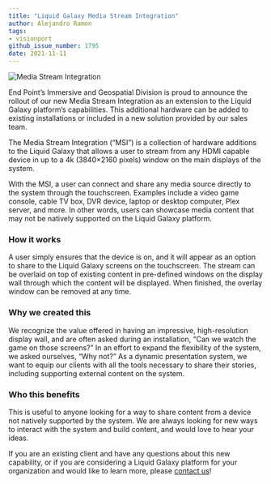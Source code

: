 ```yaml
---
title: "Liquid Galaxy Media Stream Integration"
author: Alejandro Ramon
tags:
- visionport
github_issue_number: 1795
date: 2021-11-11
---
```


![Media Stream Integration](/blog/2021/11/liquid-galaxy-media-stream-integration/banner.jpg)

End Point’s Immersive and Geospatial Division is proud to announce the rollout of our new Media Stream Integration as an extension to the Liquid Galaxy platform’s capabilities. This additional hardware can be added to existing installations or included in a new solution provided by our sales team.

The Media Stream Integration (“MSI”) is a collection of hardware additions to the Liquid Galaxy that allows a user to stream from any HDMI capable device in up to a 4k (3840×​2160 pixels) window on the main displays of the system.

With the MSI, a user can connect and share any media source directly to the system through the touchscreen. Examples include a video game console, cable TV box, DVR device, laptop or desktop computer, Plex server, and more. In other words, users can showcase media content that may not be natively supported on the Liquid Galaxy platform.

### How it works

A user simply ensures that the device is on, and it will appear as an option to share to the Liquid Galaxy screens on the touchscreen. The stream can be overlaid on top of existing content in pre-defined windows on the display wall through which the content will be displayed. When finished, the overlay window can be removed at any time.

### Why we created this

We recognize the value offered in having an impressive, high-resolution display wall, and are often asked during an installation, “Can we watch the game on those screens?” In an effort to expand the flexibility of the system, we asked ourselves, “Why not?” As a dynamic presentation system, we want to equip our clients with all the tools necessary to share their stories, including supporting external content on the system.

### Who this benefits

This is useful to anyone looking for a way to share content from a device not natively supported by the system. We are always looking for new ways to interact with the system and build content, and would love to hear your ideas.

If you are an existing client and have any questions about this new capability, or if you are considering a Liquid Galaxy platform for your organization and would like to learn more, please [contact us](https://www.visionport.com/contact/)!
